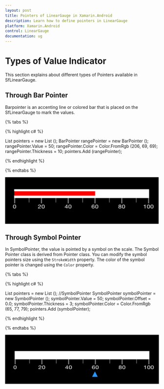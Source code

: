 ```yaml
---
layout: post
title: Pointers of LinearGauge in Xamarin.Android
description: Learn how to define pointers in LinearGauge
platform: Xamarin.Android
control: LinearGauge
documentation: ug
---
```


# Types of Value Indicator

This section explains about different types of Pointers available in SfLinearGauge.

## Through Bar Pointer

Barpointer is an accenting line or colored bar that is placed on the SfLinearGauge to mark the values. 

{% tabs %}

{% highlight c# %}

List<LinearPointer> pointers = new List<LinearPointer> ();
BarPointer rangePointer = new BarPointer ();
rangePointer.Value = 50;
rangePointer.Color = Color.FromRgb (206, 69, 69);
rangePointer.Thickness = 10;
pointers.Add (rangePointer);

{% endhighlight %}

{% endtabs %}

![](images/BarPointer.png)

## Through Symbol Pointer

In SymbolPointer, the value is pointed by a symbol on the scale. The Symbol Pointer class is derived from Pointer class. You can modify the symbol pointers size using the `StrokeWidth` property. The color of the symbol pointer is changed using the `Color` property.

{% tabs %}

{% highlight c# %}

List<LinearPointer> pointers = new List<LinearPointer> ();
//SymbolPointer
SymbolPointer symbolPointer = new SymbolPointer ();
symbolPointer.Value = 50;
symbolPointer.Offset = 0.0;
symbolPointer.Thickness = 3;
symbolPointer.Color = Color.FromRgb (65, 77, 79);
pointers.Add (symbolPointer);

{% endhighlight %}

{% endtabs %}

![](images/SymbolPointer.png)